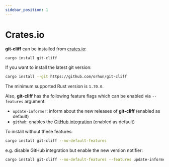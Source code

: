 ```yaml
---
sidebar_position: 1
---
```


# Crates.io

**git-cliff** can be installed from [crates.io](https://crates.io/crates/git-cliff):

```bash
cargo install git-cliff
```

If you want to install the latest git version:

```bash
cargo install --git https://github.com/orhun/git-cliff
```

The minimum supported Rust version is `1.70.0`.

Also, **git-cliff** has the following feature flags which can be enabled via `--features` argument:

- `update-informer`: inform about the new releases of **git-cliff** (enabled as default)
- `github`: enables the [GitHub integration](/docs/integration/github) (enabled as default)

To install without these features:

```bash
cargo install git-cliff --no-default-features
```

e.g. disable GitHub integration but enable the new version notifier:

```bash
cargo install git-cliff --no-default-features --features update-informer
```
